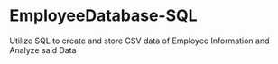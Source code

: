 # EmployeeDatabase-SQL
Utilize SQL to create and store CSV data of Employee Information and Analyze said Data
